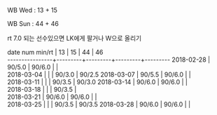WB Wed : 13 + 15

WB Sun : 44 + 46

rt 7.0 되는 선수있으면 LK에게 팔거나 W으로 올리기

date num min/rt |    13   |    15   |    44   |    46   
----------------+---------+---------+---------+---------
2018-02-28      |  90/5.0 |  90/6.0 |         |        
2018-03-04      |         |         |  90/3.0 |  90/2.5
2018-03-07      |  90/5.5 |  90/6.0 |         |        
2018-03-11      |         |         |  90/3.5 |  90/3.0
2018-03-14      |  90/6.0 |  90/6.0 |         |        
2018-03-18      |         |         |  90/3.5 |        
2018-03-21      |  90/6.0 |  90/6.0 |         |        
2018-03-25      |         |         |  90/3.5 |  90/3.5
2018-03-28      |  90/6.0 |  90/6.0 |         |        

